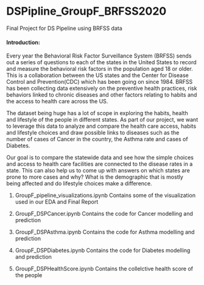 # DSPipline_GroupF_BRFSS2020
Final Project for DS Pipeline using BRFSS data

#### Introduction:

Every year the Behavioral Risk Factor Surveillance System (BRFSS) sends out a series of questions to each of the states in the United States to record and measure the behavioral risk factors in the population aged 18 or older. This is a collaboration between the US states and the Center for Disease Control and Prevention(CDC) which has been going on since 1984. BRFSS has been collecting data extensively on the preventive health practices,  risk behaviors linked to chronic diseases and other factors relating to habits and the access to health care across the US. 

The dataset being huge has a lot of scope in exploring the habits, health and lifestyle of the people in different states. 
As part of our project, we want to leverage this data to analyze and compare the health care access, habits and lifestyle choices and draw possible links to diseases such as the number of cases of Cancer in the country, the Asthma rate and cases of Diabetes.

Our goal is to compare the statewide data and see how the simple choices and access to health care facilities are connected to the disease rates in a state. This can also help us to come up with answers on which states are prone to more cases and why? What is the demographic that is mostly being affected and do lifestyle choices make a difference.

1. GroupF_pipeline_visualizations.ipynb
Contains some of the visualization used in our EDA and Final Report

2. GroupF_DSPCancer.ipynb
Contains the code for Cancer modelling and prediction 

3. GroupF_DSPAsthma.ipynb
Contains the code for Asthma modelling and prediction

4. GroupF_DSPDiabetes.ipynb
Contains the code for Diabetes modelling and prediction 

5. GroupF_DSPHealthScore.ipynb
Contains the collelctive health score of the people
